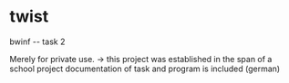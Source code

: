 # twist
bwinf -- task 2

Merely for private use. 
-> this project was established in the span of a school project
documentation of task and program is included (german)
